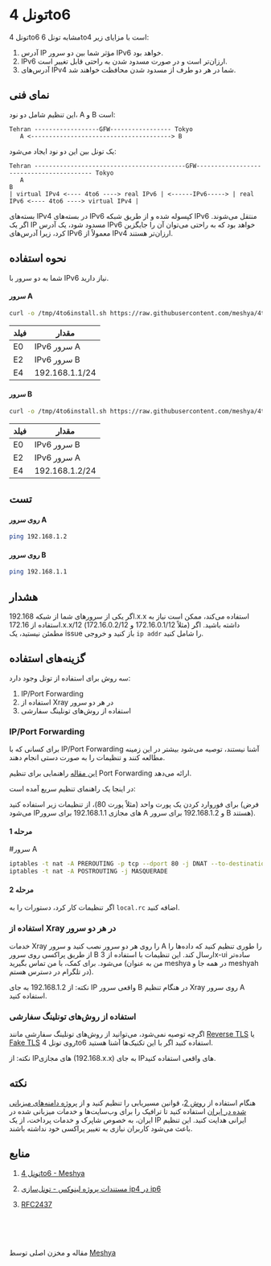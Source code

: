 # تونل 4to6

تونل 4to6 مشابه تونل 6to4 است با مزایای زیر:

1. آدرس IP مؤثر شما بین دو سرور IPv6 خواهد بود.
2. IPv6 ارزان‌تر است و در صورت مسدود شدن به راحتی قابل تغییر است.
3. آدرس‌های IPv4 شما در هر دو طرف از مسدود شدن محافظت خواهند شد.

## نمای فنی

این تنظیم شامل دو نود، A و B است:

```
Tehran ------------------GFW----------------- Tokyo 
   A <---------------------------------------> B
```

یک تونل بین این دو نود ایجاد می‌شود:

```
Tehran ------------------------------------------GFW----------------------------------------- Tokyo 
   A                                                                                          B
| virtual IPv4 <---- 4to6 ----> real IPv6 | <------IPv6-----> | real IPv6 <---- 4to6 ----> virtual IPv4 |
```

بسته‌های IPv4 در بسته‌های IPv6 کپسوله شده و از طریق شبکه IPv6 منتقل می‌شوند. اگر یک IP مسدود شود، یک آدرس IPv6 خواهد بود که به راحتی می‌توان آن را جایگزین کرد، زیرا آدرس‌های IPv6 معمولاً از IPv4 ارزان‌تر هستند.

## نحوه استفاده

شما به دو سرور با IPv6 نیاز دارید.

#### سرور A

```bash
curl -o /tmp/4to6install.sh https://raw.githubusercontent.com/meshya/4to6-tunnel/main/scripts/install.sh; sudo bash /tmp/4to6install.sh; rm /tmp/4to6install.sh
```

| فیلد | مقدار |
|------|-------|
| E0   | IPv6 سرور A |
| E2   | IPv6 سرور B |
| E4   | 192.168.1.1/24 |

#### سرور B

```bash
curl -o /tmp/4to6install.sh https://raw.githubusercontent.com/meshya/4to6-tunnel/main/scripts/install.sh; sudo bash /tmp/4to6install.sh; rm /tmp/4to6install.sh
```

| فیلد | مقدار |
|------|-------|
| E0   | IPv6 سرور B |
| E2   | IPv6 سرور A |
| E4   | 192.168.1.2/24 |

## تست

#### روی سرور A

```bash
ping 192.168.1.2
```

#### روی سرور B

```bash
ping 192.168.1.1
```

## هشدار

اگر یکی از سرورهای شما از شبکه 192.168.x.x استفاده می‌کند، ممکن است نیاز به استفاده از 172.16.x.x/12 (مثلاً 172.16.0.1/12 و 172.16.0.2/12) داشته باشید. اگر مطمئن نیستید، یک issue باز کنید و خروجی `ip addr` را شامل کنید.

## گزینه‌های استفاده

سه روش برای استفاده از تونل وجود دارد:

1. IP/Port Forwarding
2. استفاده از Xray در هر دو سرور
3. استفاده از روش‌های تونلینگ سفارشی

### IP/Port Forwarding

برای کسانی که با IP/Port Forwarding آشنا نیستند، توصیه می‌شود بیشتر در این زمینه مطالعه کنند و تنظیمات را به صورت دستی انجام دهند.

[این مقاله](https://tecadmin.net/setting-up-a-port-forwarding-using-iptables-in-linux/) راهنمایی برای تنظیم Port Forwarding ارائه می‌دهد.

در اینجا یک راهنمای تنظیم سریع آمده است:

برای فوروارد کردن یک پورت واحد (مثلاً پورت 80)، از تنظیمات زیر استفاده کنید (فرض می‌شود IPهای مجازی 192.168.1.1 برای سرور A و 192.168.1.2 برای سرور B هستند).

#### مرحله 1

#سرور A
```bash
iptables -t nat -A PREROUTING -p tcp --dport 80 -j DNAT --to-destination 192.168.1.2:80 
iptables -t nat -A POSTROUTING -j MASQUERADE 
```

#### مرحله 2

اگر تنظیمات کار کرد، دستورات را به `local.rc` اضافه کنید.

### استفاده از Xray در هر دو سرور

خدمات Xray را روی هر دو سرور نصب کنید و سرور A را طوری تنظیم کنید که داده‌ها را از طریق پراکسی روی سرور B ارسال کند. این تنظیمات با استفاده از 3x-ui ساده‌تر می‌شود. برای کمک، با من تماس بگیرید (من به عنوان meshya در همه جا و meshyah در تلگرام در دسترس هستم).

نکته: از 192.168.1.2 به جای IP واقعی سرور B در هنگام تنظیم Xray روی سرور A استفاده کنید.

### استفاده از روش‌های تونلینگ سفارشی

اگرچه توصیه نمی‌شود، می‌توانید از روش‌های تونلینگ سفارشی مانند [Reverse TLS](https://github.com/radkesvat/ReverseTlsTunnel) یا [Fake TLS](https://github.com/radkesvat/FakeTlsTunnel) روی تونل 4to6 استفاده کنید اگر با این تکنیک‌ها آشنا هستید.

نکته: از IPهای مجازی (192.168.x.x) به جای IPهای واقعی استفاده کنید.

## نکته

هنگام استفاده از [روش 2](#use-xray-on-both-servers)، قوانین مسیریابی را تنظیم کنید و از [پروژه دامنه‌های میزبانی شده در ایران](https://github.com/bootmortis/iran-hosted-domains) استفاده کنید تا ترافیک را برای وب‌سایت‌ها و خدمات میزبانی شده در ایران، به خصوص شاپرک و خدمات پرداخت، از یک IP ایرانی هدایت کنید. این تنظیم باعث می‌شود کاربران نیازی به تغییر پراکسی خود نداشته باشند.

## منابع

1. [تونل 4to6 - Meshya](https://github.com/meshya/4to6-tunnel)

2. [مستندات پروژه لینوکس - تونل‌سازی ip4 در ip6](https://tldp.org/HOWTO/Linux+IPv6-HOWTO/ch10.html)

3. [RFC2437](http://www.faqs.org/rfcs/rfc2473.html)

<br>
<br>
<br>

مقاله و مخزن اصلی توسط [Meshya](https://github.com/meshya/4to6-tunnel)